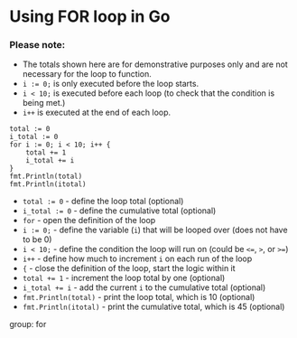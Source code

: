 # Using FOR loop in Go

### **Please note:**
- The totals shown here are for demonstrative purposes only and are not necessary for the loop to function.
- `i := 0;` is only executed before the loop starts.
- `i < 10;` is executed before each loop (to check that the condition is being met.)
- `i++` is executed at the end of each loop.

```golang
total := 0
i_total := 0
for i := 0; i < 10; i++ {
    total += 1
    i_total += i
}
fmt.Println(total)
fmt.Println(itotal)
```

- ``total := 0`` - define the loop total (optional)
- ``i_total := 0`` - define the cumulative total (optional)
- ``for`` - open the definition of the loop
- ``i := 0;`` - define the variable (`i`) that will be looped over (does not have to be 0)
- ``i < 10;`` - define the condition the loop will run on (could be `<=`, `>`, or `>=`)
- ``i++`` - define how much to increment `i` on each run of the loop
- ``{`` - close the definition of the loop, start the logic within it
- ``total += 1`` - increment the loop total by one (optional)
- ``i_total += i`` - add the current `i` to the cumulative total (optional)
- ``fmt.Println(total)`` - print the loop total, which is 10 (optional)
- ``fmt.Println(itotal)`` - print the cumulative total, which is 45 (optional)

group: for


